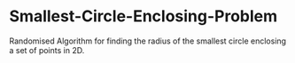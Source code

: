 # Smallest-Circle-Enclosing-Problem
Randomised Algorithm for finding the radius of the smallest circle enclosing a set of points in 2D.
